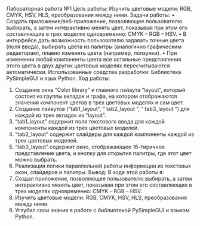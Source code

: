 Лабораторная работа №1
Цель работы:
Изучить цветовые модели: RGB, CMYK, HSV, HLS, преобразования между ними.
Задачи работы:
•	Создать приложение/веб-приложение, позволяющее пользователю выбирать, а затем интерактивно менять цвет, показывая при этом его составляющие в трех моделях одновременно: CMYK – RGB – HSV.
•	В интерфейсе дать возможность пользователю задавать точные цвета (поля ввода), выбирать цвета из палитры (аналогично графическим редакторам), плавно изменять цвета (например, ползунки).
•	При изменении любой компоненты цвета все остальные представления этого цвета в двух других цветовых моделях пересчитываются автоматически.
Использованные средства разработки:
Библиотека PySimpleGUI и язык Python.
Ход работы:
1.	Создание окна “Color library” и главного лэйаута “layout”, который состоит из группы вкладок и графа, на котором отображаются значения компонент цветов в трех цветовых моделях и сам цвет.
2.	Создание лэйаутов (“tab1_layout”, “ tab2_layout ”, “ tab3_layout ”) для каждой из трех вкладок из “layout”.
3.	“tab1_layout” содержит поля текстового ввода для каждой компоненты каждой из трех цветовых моделей.
4.	“tab2_layout” содержит слайдеры для каждой компоненты каждой из трех цветовых моделей.
5.	“tab3_layout” содержит окно, отображающее 16-тиричное представление цвета, и кнопку для открытия палитры, где этот цвет можно выбрать.
6.	Реализация логики параллельной работы информации из текстовых окон, слайдеров и палитры.
Вывод:
В ходе этой работы я:
1.	Создал приложение, позволяющее пользователю выбирать, а затем интерактивно менять цвет, показывая при этом его составляющие в трех моделях одновременно: CMYK – RGB – HSV.
2.	Изучить цветовые модели: RGB, CMYK, HSV, HLS, преобразования между ними.
3.	Углубил свои знания в работе с библиотекой PySimpleGUI и языком Python.
